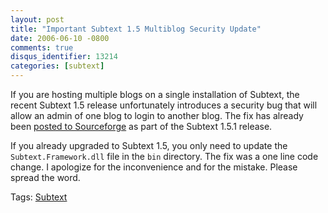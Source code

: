 ```yaml
---
layout: post
title: "Important Subtext 1.5 Multiblog Security Update"
date: 2006-06-10 -0800
comments: true
disqus_identifier: 13214
categories: [subtext]
---
```

If you are hosting multiple blogs on a single installation of Subtext,
the recent Subtext 1.5 release unfortunately introduces a security bug
that will allow an admin of one blog to login to another blog. The fix
has already been [posted to
Sourceforge](http://sourceforge.net/project/showfiles.php?group_id=137896 "Subtext 1.5.1")
as part of the Subtext 1.5.1 release.

If you already upgraded to Subtext 1.5, you only need to update the
`Subtext.Framework.dll` file in the `bin` directory. The fix was a one
line code change. I apologize for the inconvenience and for the mistake.
Please spread the word.

Tags: [Subtext](http://haacked.com/tags/subtext/default.aspx)

